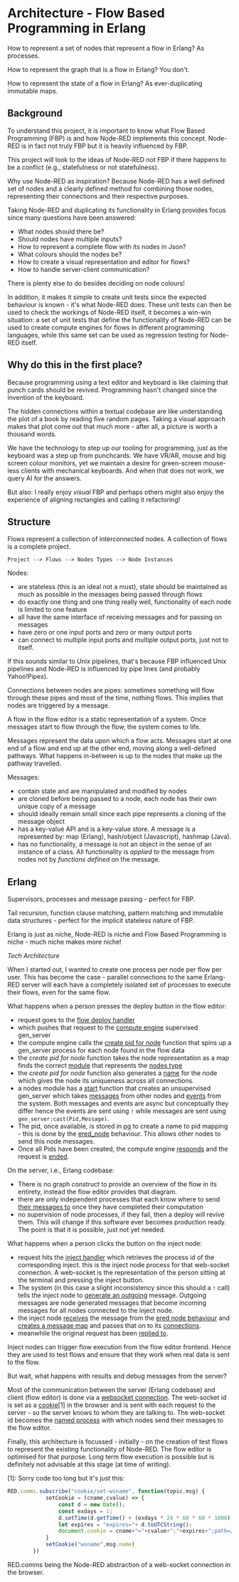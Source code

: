 # Architecture - Flow Based Programming in Erlang

How to represent a set of nodes that represent a flow in Erlang?  As processes.

How to represent the graph that is a flow in Erlang? You don't.

How to represent the state of a flow in Erlang? As ever-duplicating immutable maps.

## Background

To understand this project, it is important to know what Flow Based Programming (FBP) is and how Node-RED implements this concept. Node-RED is in fact not truly FBP but it is heavily influenced by FBP.

This project will look to the ideas of Node-RED not FBP if there happens to be a conflict (e.g., statefulness or not statefulness).

Why use Node-RED as inspiration? Because Node-RED has a well defined set of nodes and a clearly defined method for combining those nodes, representing their connections and their respective purposes.

Taking Node-RED and duplicating its functionality in Erlang provides focus since many questions have been answered: 

- What nodes should there be? 
- Should nodes have multiple inputs? 
- How to represent a complete flow with its nodes in Json? 
- What colours should the nodes be? 
- How to create a visual representation and editor for flows?
- How to handle server-client communication?

There is plenty else to do besides deciding on node colours!

In addition, it makes it simple to create unit tests since the expected behaviour is known - it's what Node-RED does. These unit tests can then be used to check the workings of Node-RED itself, it becomes a win-win situation: a set of unit tests that define the functionality of Node-RED can be used to create compute engines for flows in different programming languages, while this same set can be used as regression testing for Node-RED itself.

## Why do this in the first place?

Because programming using a text editor and keyboard is like claiming that punch cards should be revived. Programming hasn't changed since the invention of the keyboard. 

The hidden connections within a textual codebase are like understanding the plot of a book by reading five random pages. Taking a visual approach makes that plot come out that much more - after all, a picture is worth a thousand words.

We have the technology to step up our tooling for programming, just as the keyboard was a step up from punchcards. We have VR/AR, mouse and big screen colour monitors, yet we maintain a desire for green-screen mouse-less clients with mechanical keyboards. And when that does not work, we query AI for the answers.

But also: I really enjoy *visual* FBP and perhaps others might also enjoy the experience of aligning rectangles and calling it refactoring!

## Structure

Flows represent a collection of interconnected nodes. A collection of flows is a complete project. 

```
Project --> Flows --> Nodes Types --> Node Instances
```

Nodes:

- are stateless (this is an ideal not a must), state should be maintained as much as possible in the messages being passed through flows
- do exactly one thing and one thing really well, functionality of each node is limited to one feature
- all have the same interface of receiving messages and for passing on messages
- have zero or one input ports and zero or many output  ports
- can connect to multiple input ports and multiple output ports, just not to itself.

If this sounds similar to Unix pipelines, that's because FBP influenced Unix pipelines and Node-RED is influenced by pipe lines (and probably Yahoo!Pipes).

Connections between nodes are pipes: sometimes something will flow through these pipes and most of the time, nothing flows. This implies that nodes are triggered by a message.

A flow in the flow editor is a static representation of a system. Once messages start to flow through the flow, the system comes to life.

Messages represent the data upon which a flow acts. Messages start at one end of a flow and end up at the other end, moving along a well-defined pathways. What happens in-between is up to the nodes that make up the pathway travelled.

Messages:

- contain state and are manipulated and modified by nodes
- are cloned before being passed to a node, each node has their own unique copy of a message
- should ideally remain small since each pipe represents a cloning of the message object
- has a key-value API and is a key-value store.  A message is a represented by: map (Erlang), hash/object (Javascript), hashmap (Java).
- has no functionality, a message is not an object in the sense of an instance of a class. All functionality is *applied to* the message from nodes not by *functions defined* on the message.

## Erlang

Supervisors, processes and message passing - perfect for FBP.

Tail recursion, function clause matching, pattern matching and immutable data structures - perfect for the implicit stateless nature of FBP.

Erlang is just as niche, Node-RED is niche and Flow Based Programming is niche -  much niche makes more niche!

*Tech Architecture*

When I started out, I wanted to create one process per node per flow per user. This has become the case - parallel connections to the same Erlang-RED server will each have a completely isolated set of processes to execute their flows, even for the same flow.

What happens when a person presses the deploy button in the flow editor:

- request goes to the [flow deploy handler](https://github.com/gorenje/erlang-red/blob/e2bd2f324ddc1bbe611dff29216246b80151ffc0/src/http/ered_http_nodered_flow_deploy_handler.erl#L51-L78)
- which pushes that request to the [compute engine](https://github.com/gorenje/erlang-red/blob/e2bd2f324ddc1bbe611dff29216246b80151ffc0/src/servers/ered_compute_engine.erl#L71-L94) supervised gen_server
- the compute engine calls the [create pid for node](https://github.com/gorenje/erlang-red/blob/e2bd2f324ddc1bbe611dff29216246b80151ffc0/src/ered_nodes.erl#L155-L178) function that spins up a gen_server process for each node found in the flow data
- the *create pid for node* function takes the node representation as a map finds the correct [module](https://github.com/gorenje/erlang-red/blob/e2bd2f324ddc1bbe611dff29216246b80151ffc0/src/ered_nodes.erl#L262-L298) that represents the [nodes type](https://github.com/gorenje/erlang-red/tree/e2bd2f324ddc1bbe611dff29216246b80151ffc0/src/nodes)
- the *create pid for node* function also generates a [name](https://github.com/gorenje/erlang-red/blob/e2bd2f324ddc1bbe611dff29216246b80151ffc0/src/ered_nodes.erl#L103-L110) for the node which gives the node its uniqueness across all connections.
- a nodes module has a [start](https://github.com/gorenje/erlang-red/blob/e2bd2f324ddc1bbe611dff29216246b80151ffc0/src/nodes/ered_node_assert_debug.erl#L25-L26) function that creates an unsupervised gen_server which takes [messages](https://github.com/gorenje/erlang-red/blob/e2bd2f324ddc1bbe611dff29216246b80151ffc0/src/ered_node.erl#L72-L117) from other nodes and [events](https://github.com/gorenje/erlang-red/blob/e2bd2f324ddc1bbe611dff29216246b80151ffc0/src/ered_node.erl#L119-L137) from the system. Both messages and events are async but conceptually they differ hence the events are sent using `!` while messages are sent using `gen_server:cast(Pid,Message)`.
- The pid, once available, is stored in [pg](https://github.com/gorenje/erlang-red/blob/e2bd2f324ddc1bbe611dff29216246b80151ffc0/src/ered_node.erl#L55) to create a name to pid mapping - this is done by the [ered_node](https://github.com/gorenje/erlang-red/blob/e2bd2f324ddc1bbe611dff29216246b80151ffc0/src/ered_node.erl) behaviour. This allows other nodes to send this node messages.
- Once all Pids have been created, the compute engine [responds](https://github.com/gorenje/erlang-red/blob/e2bd2f324ddc1bbe611dff29216246b80151ffc0/src/servers/ered_compute_engine.erl#L94) and the request is [ended](https://github.com/gorenje/erlang-red/blob/e2bd2f324ddc1bbe611dff29216246b80151ffc0/src/http/ered_http_nodered_flow_deploy_handler.erl#L78).

On the server, i.e., Erlang codebase:

- There is no graph construct to provide an overview of the flow in its entirety, instead the flow editor provides that diagram. 
- there are only independent processes that each know where to send [their messages to](https://github.com/gorenje/erlang-red/blob/e2bd2f324ddc1bbe611dff29216246b80151ffc0/src/ered_nodes.erl#L195-L208) once they have completed their computation
- no supervision of node processes, if they fail, then a deploy will revive them. This will change if this software ever becomes production ready. The point is that it is possible, just not yet needed.

What happens when a person clicks the button on the inject node:

- request hits the [inject handler](https://github.com/gorenje/erlang-red/blob/e2bd2f324ddc1bbe611dff29216246b80151ffc0/src/http/ered_http_nodered_inject_node_button_handler.erl#L39-L55) which retrieves the process id of the corresponding inject. this is the inject node process for that web-socket connection. A web-socket is the representation of the person sitting at the terminal and pressing the inject button.
- The system (in this case a slight inconsistency since this should a `!` call) tells the inject node to [generate an outgoing](https://github.com/gorenje/erlang-red/blob/e2bd2f324ddc1bbe611dff29216246b80151ffc0/src/http/ered_http_nodered_inject_node_button_handler.erl#L49) message. Outgoing messages are node generated messages that become incoming messages for all nodes connected to the inject node.
- the inject node [receives](https://github.com/gorenje/erlang-red/blob/e2bd2f324ddc1bbe611dff29216246b80151ffc0/src/nodes/ered_node_inject.erl#L159-L161) the message from the [ered node behaviour](https://github.com/gorenje/erlang-red/blob/e2bd2f324ddc1bbe611dff29216246b80151ffc0/src/ered_node.erl#L95-L97) and [creates a message map](https://github.com/gorenje/erlang-red/blob/e2bd2f324ddc1bbe611dff29216246b80151ffc0/src/nodes/ered_node_inject.erl#L141-L155) and passes that on to its [connections](https://github.com/gorenje/erlang-red/blob/e2bd2f324ddc1bbe611dff29216246b80151ffc0/src/nodes/ered_node_inject.erl#L150).
- meanwhile the original request has been [replied to](https://github.com/gorenje/erlang-red/blob/main/src/http/ered_http_nodered_inject_node_button_handler.erl#L55).

Inject nodes can trigger flow execution from the flow editor frontend. Hence they are used to test flows and ensure that they work when real data is sent to the flow.

But wait, what happens with results and debug messages from the server?

Most of the communication between the server (Erlang codebase) and client (flow editor) is done via a [websocket connection](https://github.com/gorenje/erlang-red/blob/e2bd2f324ddc1bbe611dff29216246b80151ffc0/src/http/ered_http_nodered_websocket.erl). The web-socket id is set as a [cookie](https://raw.githubusercontent.com/gorenje/erlang-red/refs/heads/main/priv/node-red-frontend/red/red.js)[1]  in the browser and is sent with each request to the server - so the server knows to whom they are talking to. The web-socket id becomes the [named process](https://github.com/gorenje/erlang-red/blob/e2bd2f324ddc1bbe611dff29216246b80151ffc0/src/ered_nodered_comm.erl#L43) with which nodes send their messages to the flow editor.

Finally, this architecture is focussed - initially - on the creation of test flows to represent the existing functionality of Node-RED. The flow editor is optimised for that purpose. Long term flow execution is possible but is definitely not advisable at this stage (at time of writing).


[1]: Sorry code too long but it's just this:

```javascript
RED.comms.subscribe("cookie/set-wsname", function(topic,msg) {
            setCookie = (cname,cvalue) => {
                const d = new Date();
                const exdays = 1;
                d.setTime(d.getTime() + (exdays * 24 * 60 * 60 * 1000));
                let expires = "expires="+ d.toUTCString();
                document.cookie = cname+"="+cvalue+";"+expires+";path=/";
            }
            setCookie("wsname",msg.name)
        })
```

RED.comms being the Node-RED abstraction of a web-socket connection in the browser.